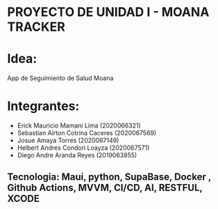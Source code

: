 # PROYECTO DE UNIDAD I - MOANA TRACKER

# Idea:
App de Seguimiento de Salud Moana

# Integrantes: 

- Erick Mauricio Mamani Lima (2020066321)
- Sebastian Airton Cotrina Caceres (2020067569)​
- Josue Amaya Torres (2020067149) ​
- Helbert Andres Condori Loayza (2020067571) ​
- Diego Andre Aranda Reyes (2019063855)
  
## Tecnologia: Maui, python, SupaBase, Docker , Github Actions, MVVM, CI/CD, AI, RESTFUL, XCODE
